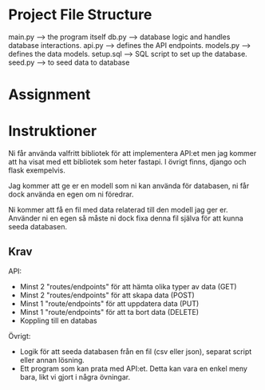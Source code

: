 # Project File Structure
main.py --> the program itself 
db.py --> database logic and handles database interactions.
api.py --> defines the API endpoints.
models.py --> defines the data models.
setup.sql --> SQL script to set up the database.
seed.py --> to seed data to database

# Assignment 
# Instruktioner 

Ni får använda valfritt bibliotek för att implementera API:et men jag kommer att ha visat med ett bibliotek som heter fastapi. I övrigt finns, django och flask exempelvis.

Jag kommer att ge er en modell som ni kan använda för databasen, ni får dock använda en egen om ni föredrar.

Ni kommer att få en fil med data relaterad till den modell jag ger er. Använder ni en egen så måste ni dock fixa denna fil själva för att kunna seeda databasen.

## Krav

API:

- Minst 2 "routes/endpoints" för att hämta olika typer av data (GET)
- Minst 2 "routes/endpoints" för att skapa data (POST)
- Minst 1 "route/endpoints" för att uppdatera data (PUT)
- Minst 1 "route/endpoints" för att ta bort data (DELETE)
- Koppling till en databas

Övrigt:

- Logik för att seeda databasen från en fil (csv eller json), separat script eller annan lösning.
- Ett program som kan prata med API:et. Detta kan vara en enkel meny bara, likt vi gjort i några övningar.

